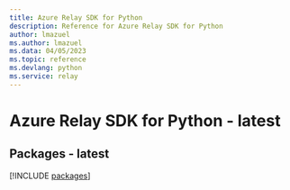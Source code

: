 ```yaml
---
title: Azure Relay SDK for Python
description: Reference for Azure Relay SDK for Python
author: lmazuel
ms.author: lmazuel
ms.data: 04/05/2023
ms.topic: reference
ms.devlang: python
ms.service: relay
---
```

# Azure Relay SDK for Python - latest
## Packages - latest
[!INCLUDE [packages](relay-index.md)]